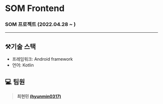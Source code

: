 # SOM Frontend

### SOM 프로젝트 (2022.04.28 ~ )

---
## ⚒️기술 스택

* 프레임워크: Android framework
* 언어: Kotlin


## :computer: 팀원 

> **최현민 [(hyunmin0317)](https://github.com/hyunmin0317)**
>
